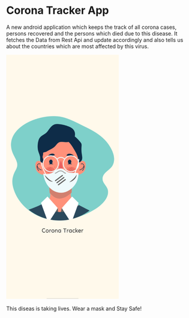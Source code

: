# Corona Tracker App

A new android application which keeps the track of all corona cases, persons recovered and the persons which died due to this disease.
It fetches the Data from Rest Api and update accordingly and also tells us about the countries which are most affected by this virus.

<img src = "https://github.com/shubhkk07/coronaTracker/blob/master/ss0.jpeg" width="300" height="650">



This diseas is taking lives. Wear a mask and Stay Safe! 
